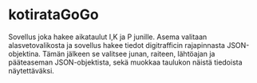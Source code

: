 # kotirataGoGo
Sovellus joka hakee  aikataulut I,K ja P junille. Asema valitaan alasvetovalikosta ja sovellus hakee tiedot digitrafficin rajapinnasta JSON-objektina. Tämän jälkeen se valitsee junan, raiteen, lähtöajan ja pääteaseman JSON-objektista, sekä muokkaa taulukon näistä tiedoista näytettäväksi.
